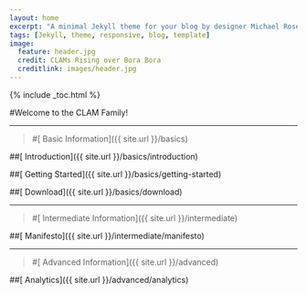 ```yaml
---
layout: home
excerpt: "A minimal Jekyll theme for your blog by designer Michael Rose."
tags: [Jekyll, theme, responsive, blog, template]
image:
  feature: header.jpg
  credit: CLAMs Rising over Bora Bora
  creditlink: images/header.jpg
---
```


{% include _toc.html %}

#Welcome to the CLAM Family!

---

> #[<i class="fa fa-coffee fa-2x"></i> Basic Information]({{ site.url }}/basics)

##[<i class="fa fa-check-square"></i> Introduction]({{ site.url }}/basics/introduction)

##[<i class="fa fa-check-square"></i> Getting Started]({{ site.url }}/basics/getting-started)

##[<i class="fa fa-check-square"></i> Download]({{ site.url }}/basics/download)

---

> #[<i class="fa fa-wrench fa-2x"></i> Intermediate Information]({{ site.url }}/intermediate)

##[<i class="fa fa-check-square"></i> Manifesto]({{ site.url }}/intermediate/manifesto)

---

> #[<i class="fa fa-fighter-jet fa-2x"></i> Advanced Information]({{ site.url }}/advanced)

##[<i class="fa fa-check-square"></i> Analytics]({{ site.url }}/advanced/analytics)